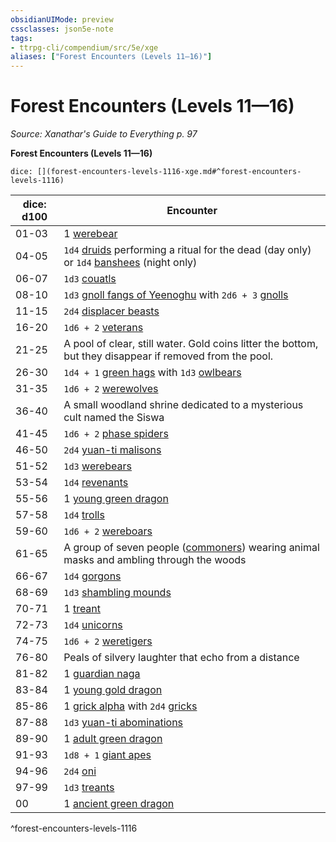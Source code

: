 ```yaml
---
obsidianUIMode: preview
cssclasses: json5e-note
tags:
- ttrpg-cli/compendium/src/5e/xge
aliases: ["Forest Encounters (Levels 11—16)"]
---
```

# Forest Encounters (Levels 11—16)
*Source: Xanathar's Guide to Everything p. 97* 

**Forest Encounters (Levels 11—16)**

`dice: [](forest-encounters-levels-1116-xge.md#^forest-encounters-levels-1116)`

| dice: d100 | Encounter |
|------------|-----------|
| 01-03 | 1 [werebear](3-Mechanics/CLI/bestiary/humanoid/werebear.md) |
| 04-05 | `1d4` [druids](3-Mechanics/CLI/bestiary/humanoid/druid.md) performing a ritual for the dead (day only) or `1d4` [banshees](3-Mechanics/CLI/bestiary/undead/banshee.md) (night only) |
| 06-07 | `1d3` [couatls](3-Mechanics/CLI/bestiary/celestial/couatl.md) |
| 08-10 | `1d3` [gnoll fangs of Yeenoghu](3-Mechanics/CLI/bestiary/fiend/gnoll-fang-of-yeenoghu.md) with `2d6 + 3` [gnolls](3-Mechanics/CLI/bestiary/humanoid/gnoll.md) |
| 11-15 | `2d4` [displacer beasts](3-Mechanics/CLI/bestiary/monstrosity/displacer-beast.md) |
| 16-20 | `1d6 + 2` [veterans](3-Mechanics/CLI/bestiary/humanoid/veteran.md) |
| 21-25 | A pool of clear, still water. Gold coins litter the bottom, but they disappear if removed from the pool. |
| 26-30 | `1d4 + 1` [green hags](3-Mechanics/CLI/bestiary/fey/green-hag.md) with `1d3` [owlbears](3-Mechanics/CLI/bestiary/monstrosity/owlbear.md) |
| 31-35 | `1d6 + 2` [werewolves](3-Mechanics/CLI/bestiary/humanoid/werewolf.md) |
| 36-40 | A small woodland shrine dedicated to a mysterious cult named the Siswa |
| 41-45 | `1d6 + 2` [phase spiders](3-Mechanics/CLI/bestiary/monstrosity/phase-spider.md) |
| 46-50 | `2d4` [yuan-ti malisons](3-Mechanics/CLI/bestiary/monstrosity/yuan-ti-malison-type-1.md) |
| 51-52 | `1d3` [werebears](3-Mechanics/CLI/bestiary/humanoid/werebear.md) |
| 53-54 | `1d4` [revenants](3-Mechanics/CLI/bestiary/undead/revenant.md) |
| 55-56 | 1 [young green dragon](3-Mechanics/CLI/bestiary/dragon/young-green-dragon.md) |
| 57-58 | `1d4` [trolls](3-Mechanics/CLI/bestiary/giant/troll.md) |
| 59-60 | `1d6 + 2` [wereboars](3-Mechanics/CLI/bestiary/humanoid/wereboar.md) |
| 61-65 | A group of seven people ([commoners](3-Mechanics/CLI/bestiary/humanoid/commoner.md)) wearing animal masks and ambling through the woods |
| 66-67 | `1d4` [gorgons](3-Mechanics/CLI/bestiary/monstrosity/gorgon.md) |
| 68-69 | `1d3` [shambling mounds](3-Mechanics/CLI/bestiary/plant/shambling-mound.md) |
| 70-71 | 1 [treant](3-Mechanics/CLI/bestiary/plant/treant.md) |
| 72-73 | `1d4` [unicorns](3-Mechanics/CLI/bestiary/celestial/unicorn.md) |
| 74-75 | `1d6 + 2` [weretigers](3-Mechanics/CLI/bestiary/humanoid/weretiger.md) |
| 76-80 | Peals of silvery laughter that echo from a distance |
| 81-82 | 1 [guardian naga](3-Mechanics/CLI/bestiary/monstrosity/guardian-naga.md) |
| 83-84 | 1 [young gold dragon](3-Mechanics/CLI/bestiary/dragon/young-gold-dragon.md) |
| 85-86 | 1 [grick alpha](3-Mechanics/CLI/bestiary/monstrosity/grick-alpha.md) with `2d4` [gricks](3-Mechanics/CLI/bestiary/monstrosity/grick.md) |
| 87-88 | `1d3` [yuan-ti abominations](3-Mechanics/CLI/bestiary/monstrosity/yuan-ti-abomination.md) |
| 89-90 | 1 [adult green dragon](3-Mechanics/CLI/bestiary/dragon/adult-green-dragon.md) |
| 91-93 | `1d8 + 1` [giant apes](3-Mechanics/CLI/bestiary/beast/giant-ape.md) |
| 94-96 | `2d4` [oni](3-Mechanics/CLI/bestiary/giant/oni.md) |
| 97-99 | `1d3` [treants](3-Mechanics/CLI/bestiary/plant/treant.md) |
| 00 | 1 [ancient green dragon](3-Mechanics/CLI/bestiary/dragon/ancient-green-dragon.md) |
^forest-encounters-levels-1116
